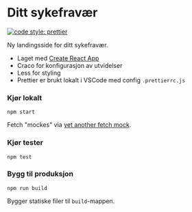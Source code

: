# Ditt sykefravær
[![code style: prettier](https://img.shields.io/badge/code_style-prettier-ff69b4.svg?style=flat-square)](https://github.com/prettier/prettier)

Ny landingsside for ditt sykefravær. 
- Laget med [Create React App](https://github.com/facebook/create-react-app)
- Craco for konfigurasjon av utvidelser
- Less for styling
- Prettier er brukt lokalt i VSCode med config ``.prettierrc.js``

### Kjør lokalt
```
npm start
```
Fetch "mockes" via [yet another fetch mock](https://www.npmjs.com/package/yet-another-fetch-mock).

### Kjør tester
```
npm test
```

### Bygg til produksjon
```
npm run build
```
Bygger statiske filer til `build`-mappen.